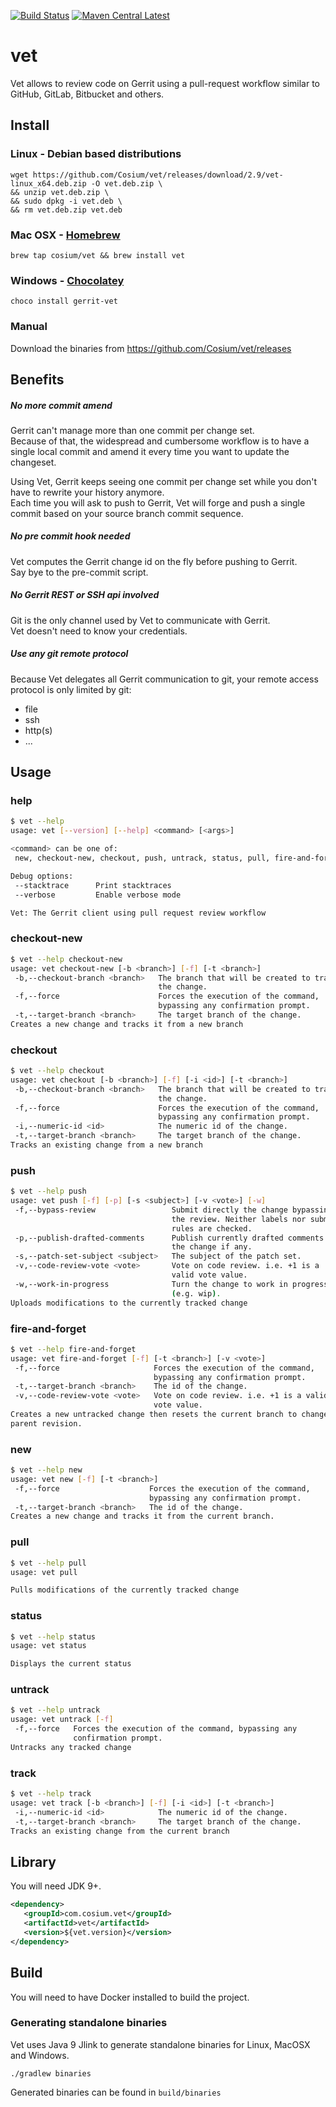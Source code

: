 [![Build Status][travis-image]][travis-url]
[![Maven Central Latest][maven-central-image]][maven-central-url]

# vet

Vet allows to review code on Gerrit using a pull-request workflow similar to GitHub, GitLab, Bitbucket and others.

## Install

### Linux - Debian based distributions

```
wget https://github.com/Cosium/vet/releases/download/2.9/vet-linux_x64.deb.zip -O vet.deb.zip \
&& unzip vet.deb.zip \
&& sudo dpkg -i vet.deb \
&& rm vet.deb.zip vet.deb
```

### Mac OSX - [Homebrew](https://brew.sh/)

```
brew tap cosium/vet && brew install vet
```

### Windows - [Chocolatey](https://chocolatey.org/)

```
choco install gerrit-vet
```

### Manual

Download the binaries from https://github.com/Cosium/vet/releases

## Benefits

##### No more commit amend

Gerrit can't manage more than one commit per change set.  
Because of that, the widespread and cumbersome workflow is to have a single local commit and amend it every time you 
want to update the changeset.

Using Vet, Gerrit keeps seeing one commit per change set while you don't have to rewrite your history anymore.    
Each time you will ask to push to Gerrit, Vet will forge and push a single commit based on your source branch commit sequence.

##### No pre commit hook needed

Vet computes the Gerrit change id on the fly before pushing to Gerrit.  
Say bye to the pre-commit script.

##### No Gerrit REST or SSH api involved

Git is the only channel used by Vet to communicate with Gerrit.  
Vet doesn't need to know your credentials.

##### Use any git remote protocol
 
Because Vet delegates all Gerrit communication to git, your remote access protocol is only limited by git:

- file
- ssh
- http(s)
- ...

## Usage

### help

```bash
$ vet --help
usage: vet [--version] [--help] <command> [<args>]

<command> can be one of:
 new, checkout-new, checkout, push, untrack, status, pull, fire-and-forget

Debug options:
 --stacktrace      Print stacktraces
 --verbose         Enable verbose mode

Vet: The Gerrit client using pull request review workflow
```

### checkout-new

```bash
$ vet --help checkout-new
usage: vet checkout-new [-b <branch>] [-f] [-t <branch>]
 -b,--checkout-branch <branch>   The branch that will be created to track
                                 the change.
 -f,--force                      Forces the execution of the command,
                                 bypassing any confirmation prompt.
 -t,--target-branch <branch>     The target branch of the change.
Creates a new change and tracks it from a new branch
```

### checkout

```bash
$ vet --help checkout
usage: vet checkout [-b <branch>] [-f] [-i <id>] [-t <branch>]
 -b,--checkout-branch <branch>   The branch that will be created to track
                                 the change.
 -f,--force                      Forces the execution of the command,
                                 bypassing any confirmation prompt.
 -i,--numeric-id <id>            The numeric id of the change.
 -t,--target-branch <branch>     The target branch of the change.
Tracks an existing change from a new branch
```

### push

```bash
$ vet --help push
usage: vet push [-f] [-p] [-s <subject>] [-v <vote>] [-w]
 -f,--bypass-review                 Submit directly the change bypassing
                                    the review. Neither labels nor submit
                                    rules are checked.
 -p,--publish-drafted-comments      Publish currently drafted comments of
                                    the change if any.
 -s,--patch-set-subject <subject>   The subject of the patch set.
 -v,--code-review-vote <vote>       Vote on code review. i.e. +1 is a
                                    valid vote value.
 -w,--work-in-progress              Turn the change to work in progress
                                    (e.g. wip).
Uploads modifications to the currently tracked change
```

### fire-and-forget

```bash
$ vet --help fire-and-forget
usage: vet fire-and-forget [-f] [-t <branch>] [-v <vote>]
 -f,--force                     Forces the execution of the command,
                                bypassing any confirmation prompt.
 -t,--target-branch <branch>    The id of the change.
 -v,--code-review-vote <vote>   Vote on code review. i.e. +1 is a valid
                                vote value.
Creates a new untracked change then resets the current branch to change
parent revision.
```

### new

```bash
$ vet --help new
usage: vet new [-f] [-t <branch>]
 -f,--force                    Forces the execution of the command,
                               bypassing any confirmation prompt.
 -t,--target-branch <branch>   The id of the change.
Creates a new change and tracks it from the current branch.
```

### pull

```bash
$ vet --help pull
usage: vet pull

Pulls modifications of the currently tracked change
```

### status

```bash
$ vet --help status
usage: vet status

Displays the current status
```

### untrack

```bash
$ vet --help untrack
usage: vet untrack [-f]
 -f,--force   Forces the execution of the command, bypassing any
              confirmation prompt.
Untracks any tracked change
```

### track

```bash
$ vet --help track
usage: vet track [-b <branch>] [-f] [-i <id>] [-t <branch>]
 -i,--numeric-id <id>            The numeric id of the change.
 -t,--target-branch <branch>     The target branch of the change.
Tracks an existing change from the current branch
```

## Library

You will need JDK 9+.

```xml
<dependency>
   <groupId>com.cosium.vet</groupId>
   <artifactId>vet</artifactId>
   <version>${vet.version}</version>
</dependency>
```

## Build

You will need to have Docker installed to build the project. 

### Generating standalone binaries

Vet uses Java 9 Jlink to generate standalone binaries for Linux, MacOSX and Windows.

```
./gradlew binaries
```

Generated binaries can be found in `build/binaries`

[travis-image]: https://travis-ci.org/Cosium/vet.svg?branch=master
[travis-url]: https://travis-ci.org/Cosium/vet
[maven-central-image]: https://img.shields.io/maven-central/v/com.cosium.vet/vet.svg
[maven-central-url]: https://search.maven.org/#search%7Cgav%7C1%7Cg%3A%22com.cosium.vet%22%20AND%20a%3A%22vet%22
